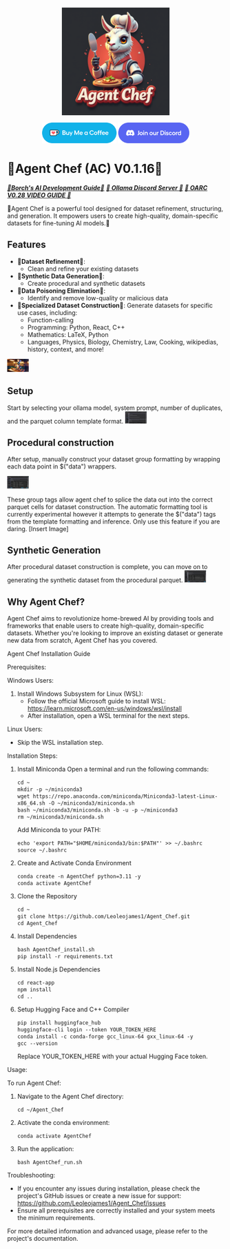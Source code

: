 <p align="center">
  <img src="docs/icons/Agent_Chef_logo.png" alt="OARC LOGO" width="250"/>
</p>
<p align="center">
  <a href="https://ko-fi.com/theborch"><img src="docs/icons/buy me a coffee button.png" height="48"></a>
  <a href="https://discord.gg/dAzSYcnpdF"><img src="docs/icons/Discord button.png" height="48"></a>
</p>

# 🍲Agent Chef (AC) V0.1.16🥘
***[🦾Borch's AI Development Guide🦿](https://share.note.sx/c3topc9y#iaFb281+b0x66J+2lWIhWp4PV+wwoKsd5GqoXYg1i4I)***   ***[🦙 Ollama Discord Server 🦙](https://discord.gg/ollama)***   ***[🤖 OARC V0.28 VIDEO GUIDE 🧙](https://www.youtube.com/watch?v=W7TusPTnNXA)***

🍲Agent Chef is a powerful tool designed for dataset refinement, structuring, and generation. It empowers users to create high-quality, domain-specific datasets for fine-tuning AI models.🥘

## Features

- 🥕**Dataset Refinement**🥩:
  - Clean and refine your existing datasets
- 🥣**Synthetic Data Generation**🥣:
  - Create procedural and synthetic datasets
- 🔪**Data Poisoning Elimination**🔪:
  - Identify and remove low-quality or malicious data
- 🍛**Specialized Dataset Construction**🍛:
  Generate datasets for specific use cases, including:
  - Function-calling
  - Programming: Python, React, C++
  - Mathematics: LaTeX, Python
  - Languages, Physics, Biology, Chemistry, Law, Cooking, wikipedias, history, context, and more!

<img
src="docs/agent_chef_poster.jpeg"
  style="display: inline-block; margin: 0 auto; max-width: 50px">


## Setup
Start by selecting your ollama model, system prompt, number of duplicates, and the parquet column template format.
<img
src="docs/icons/agent_chef_ui_4.png"
  style="display: inline-block; margin: 0 auto; max-width: 50px">

## Procedural construction
After setup, manually construct your dataset group formatting by wrapping each data point in $("data") wrappers.

<img
src="docs/icons/OARC_commander.png"
  style="display: inline-block; margin: 0 auto; max-width: 50px">
  
These group tags allow agent chef to splice the data out into the correct parquet cells for dataset construction. The automatic formatting tool is currently experimental however it attempts to generate the $("data") tags from the template formatting and inference. Only use this feature if you are daring. 
  [Insert Image]
  
## Synthetic Generation
After procedural dataset construction is complete, you can move on to generating the synthetic dataset from the procedural parquet.
<img
src="docs/icons/OARC_commander_synth.png"
  style="display: inline-block; margin: 0 auto; max-width: 50px">

## Why Agent Chef?

Agent Chef aims to revolutionize home-brewed AI by providing tools and frameworks that enable users to create high-quality, domain-specific datasets. Whether you're looking to improve an existing dataset or generate new data from scratch, Agent Chef has you covered.

Agent Chef Installation Guide

Prerequisites:

Windows Users:
1. Install Windows Subsystem for Linux (WSL):
   - Follow the official Microsoft guide to install WSL:
     https://learn.microsoft.com/en-us/windows/wsl/install
   - After installation, open a WSL terminal for the next steps.

Linux Users:
- Skip the WSL installation step.

Installation Steps:

1. Install Miniconda
   Open a terminal and run the following commands:
   
   ```
   cd ~
   mkdir -p ~/miniconda3
   wget https://repo.anaconda.com/miniconda/Miniconda3-latest-Linux-x86_64.sh -O ~/miniconda3/miniconda.sh
   bash ~/miniconda3/miniconda.sh -b -u -p ~/miniconda3
   rm ~/miniconda3/miniconda.sh
   ```
   
   Add Miniconda to your PATH:
   
   ```
   echo 'export PATH="$HOME/miniconda3/bin:$PATH"' >> ~/.bashrc
   source ~/.bashrc
   ```

2. Create and Activate Conda Environment
   
   ```
   conda create -n AgentChef python=3.11 -y
   conda activate AgentChef
   ```

3. Clone the Repository
   
   ```
   cd ~
   git clone https://github.com/Leoleojames1/Agent_Chef.git
   cd Agent_Chef
   ```

4. Install Dependencies
   
   ```
   bash AgentChef_install.sh
   pip install -r requirements.txt
   ```

5. Install Node.js Dependencies
   
   ```
   cd react-app
   npm install
   cd ..
   ```

6. Setup Hugging Face and C++ Compiler
   
   ```
   pip install huggingface_hub
   huggingface-cli login --token YOUR_TOKEN_HERE
   conda install -c conda-forge gcc_linux-64 gxx_linux-64 -y
   gcc --version
   ```
   
   Replace YOUR_TOKEN_HERE with your actual Hugging Face token.

Usage:

To run Agent Chef:

1. Navigate to the Agent Chef directory:
   
   ```
   cd ~/Agent_Chef
   ```

2. Activate the conda environment:
   
   ```
   conda activate AgentChef
   ```

3. Run the application:
   
   ```
   bash AgentChef_run.sh
   ```

Troubleshooting:

- If you encounter any issues during installation, please check the project's GitHub issues or create a new issue for support:
  https://github.com/Leoleojames1/Agent_Chef/issues
- Ensure all prerequisites are correctly installed and your system meets the minimum requirements.

For more detailed information and advanced usage, please refer to the project's documentation.
